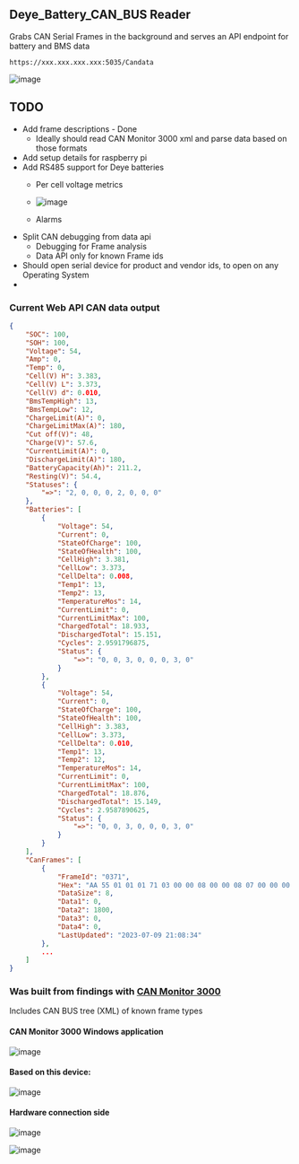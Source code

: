 ## Deye_Battery_CAN_BUS Reader

Grabs CAN Serial Frames in the background and serves an API endpoint for battery and BMS data 

    https://xxx.xxx.xxx.xxx:5035/Candata

![image](https://github.com/Psynosaur/Deye_Battery_Serial_BUS/assets/26934113/7fbb48f1-b84d-4f8b-b355-161102eb7bfc)

## TODO 
 - Add frame descriptions - Done
   - Ideally should read CAN Monitor 3000 xml and parse data based on those formats  
 - Add setup details for raspberry pi
 - Add RS485 support for Deye batteries
   - Per cell voltage metrics
   - ![image](https://github.com/Psynosaur/Deye_Battery_CAN_BUS/assets/26934113/db687aa1-d8e1-4c50-9894-56bb3609e6ce)

   - Alarms
 - Split CAN debugging from data api
   - Debugging for Frame analysis
   - Data API only for known Frame ids
 - Should open serial device for product and vendor ids, to open on any Operating System
 - 


### Current Web API CAN data output
```JSON
{
    "SOC": 100,
    "SOH": 100,
    "Voltage": 54,
    "Amp": 0,
    "Temp": 0,
    "Cell(V) H": 3.383,
    "Cell(V) L": 3.373,
    "Cell(V) d": 0.010,
    "BmsTempHigh": 13,
    "BmsTempLow": 12,
    "ChargeLimit(A)": 0,
    "ChargeLimitMax(A)": 180,
    "Cut off(V)": 48,
    "Charge(V)": 57.6,
    "CurrentLimit(A)": 0,
    "DischargeLimit(A)": 180,
    "BatteryCapacity(Ah)": 211.2,
    "Resting(V)": 54.4,
    "Statuses": {
        "=>": "2, 0, 0, 0, 2, 0, 0, 0"
    },
    "Batteries": [
        {
            "Voltage": 54,
            "Current": 0,
            "StateOfCharge": 100,
            "StateOfHealth": 100,
            "CellHigh": 3.381,
            "CellLow": 3.373,
            "CellDelta": 0.008,
            "Temp1": 13,
            "Temp2": 13,
            "TemperatureMos": 14,
            "CurrentLimit": 0,
            "CurrentLimitMax": 100,
            "ChargedTotal": 18.933,
            "DischargedTotal": 15.151,
            "Cycles": 2.9591796875,
            "Status": {
                "=>": "0, 0, 3, 0, 0, 0, 3, 0"
            }
        },
        {
            "Voltage": 54,
            "Current": 0,
            "StateOfCharge": 100,
            "StateOfHealth": 100,
            "CellHigh": 3.383,
            "CellLow": 3.373,
            "CellDelta": 0.010,
            "Temp1": 13,
            "Temp2": 12,
            "TemperatureMos": 14,
            "CurrentLimit": 0,
            "CurrentLimitMax": 100,
            "ChargedTotal": 18.876,
            "DischargedTotal": 15.149,
            "Cycles": 2.9587890625,
            "Status": {
                "=>": "0, 0, 3, 0, 0, 0, 3, 0"
            }
        }
    ],
    "CanFrames": [
        {
            "FrameId": "0371",
            "Hex": "AA 55 01 01 01 71 03 00 00 08 00 00 08 07 00 00 00 00 00 8E",
            "DataSize": 8,
            "Data1": 0,
            "Data2": 1800,
            "Data3": 0,
            "Data4": 0,
            "LastUpdated": "2023-07-09 21:08:34"
        },
        ...
    ]
}
```

### Was built from findings with [CAN Monitor 3000](https://github.com/tixiv/CAN-Monitor-qt)

Includes CAN BUS tree (XML) of known frame types

#### CAN Monitor 3000 Windows application

![image](https://github.com/Psynosaur/Deye_Battery_CAN_BUS/assets/26934113/fcef5139-bc05-49d1-b6c4-5e910b7498f6)

#### Based on this device:

![image](https://github.com/Psynosaur/Deye_Battery_CAN_BUS/assets/26934113/04c1c34b-6d6d-4141-acb8-f41646d75c32)

#### Hardware connection side 
![image](https://github.com/Psynosaur/Deye_Battery_CAN_BUS/assets/26934113/905d121c-b3f2-4eac-9578-d9c0cf407022)


![image](https://github.com/Psynosaur/Deye_Battery_CAN_BUS/assets/26934113/86d262d1-b2b0-4e49-8af9-236f0f778b98)





	

